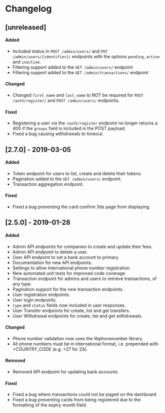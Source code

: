 # Changelog

## [unreleased]

#### Added
- Included status in `POST /admin/users/` and `PUT /admin/users/{identifier}/` endpoints with the options `pending`, `active` and `inactive`.
- Filtering support added to the `GET /admin/users/` endpoint
- Filtering support added to the `GET /admin/transactions/` endpoint

#### Changed
- Changed `first_name` and `last_name` to NOT be required for `POST /auth/register/` and `POST /admin/users/` endpoints.

#### Fixed
- Registering a user via the `/auth/register` endpoint no longer returns a 400 if the `groups` field is included in the POST payload.
- Fixed a bug causing withdrawals to timeout.

## [2.7.0] - 2019-03-05

#### Added
- Token endpoint for users to list, create and delete their tokens.
- Pagination added to the `GET /admin/users/` endpoint.
- Transaction aggregation endpoint.

#### Fixed
- Fixed a bug preventing the card confirm 3ds page from displaying.

## [2.5.0] - 2019-01-28

#### Added
- Admin API endpoints for companies to create and update their fees.
- Admin API endpoint to delete a user.
- User API endpoint to set a bank account to primary.
- Documentation for new API endpoints.
- Settings to allow international phone number registration.
- New automated unit tests for improved code coverage.
- Transaction endpoint for admins and users to retrieve transactions, of any type.
- Pagination support for the new transaction endpoints.
- User registration endpoints.
- User login endpoints.
- `type` and `status` fields now included in user responses.
- User Transfer endpoints for create, list and get transfers.
- User Withdrawal endpoints for create, list and get withdrawals.

#### Changed
- Phone number validation now uses the libphonenumber library.
- All phone numbers must be in international format, i.e. prepended with +COUNTRY_CODE (e.g. +27 for ZA).

#### Removed
- Removed API endpoint for updating bank accounts.

#### Fixed
- Fixed a bug where transactions could not be paged on the dashboard
- Fixed a bug preventing cards from being registered due to the formatting of the expiry month field.  
